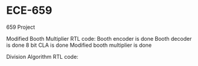 # ECE-659
659 Project

Modified Booth Multiplier RTL code:
Booth encoder is done
Booth decoder is done
8 bit CLA is done
Modified booth multiplier is done

Division Algorithm RTL code:

